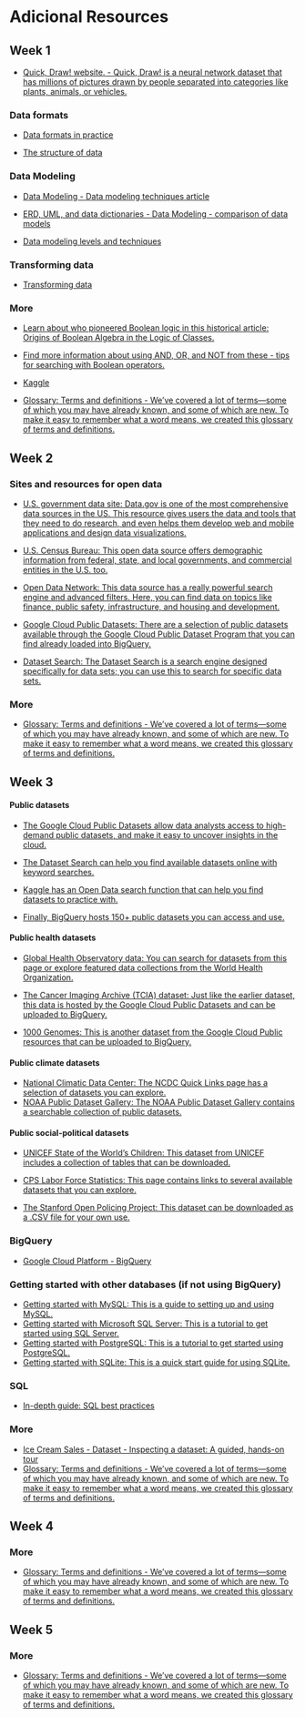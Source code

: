 # Adicional Resources

## Week 1

- [Quick, Draw! website. - Quick, Draw! is a neural network dataset that has millions of pictures drawn by people separated into categories like plants, animals, or vehicles. ](https://quickdraw.withgoogle.com/data/cloud)
### Data formats

- [Data formats in practice](week1/Dataformatsinpractice.pdf)

- [The structure of data](week1/Thestructureofdata.pdf)

### Data Modeling

- [Data Modeling - Data modeling techniques article](https://dataedo.com/blog/basic-data-modeling-techniques)

- [ERD, UML, and data dictionaries - Data Modeling - comparison of data models​](https://www.1keydata.com/datawarehousing/data-modeling-levels.html)

- [Data modeling levels and techniques](week1/Datamodelinglevelsandtechniques.pdf)

### Transforming data

- [Transforming data](week1/Transformingdata.pdf)
### More

- [Learn about who pioneered Boolean logic in this historical article: Origins of Boolean Algebra in the Logic of Classes.](https://www.maa.org/press/periodicals/convergence/origins-of-boolean-algebra-in-the-logic-of-classes-george-boole-john-venn-and-c-s-peirce)

- [F​ind more information about using AND, OR, and NOT from these - tips for searching with Boolean operators.](https://libguides.mit.edu/c.php?g=175963&p=1158594)

- [Kaggle ](http://www.kaggle.com/)

- [Glossary: Terms and definitions - We’ve covered a lot of terms—some of which you may have already known, and some of which are new. To make it easy to remember what a word means, we created this glossary of terms and definitions.](https://docs.google.com/document/d/1l-VExdbkB1xDFtxlhwEfRYG58u6-zsfzqMvHno75SRk/template/preview)

## Week 2

### Sites and resources for open data

- [U.S. government data site: Data.gov is one of the most comprehensive data sources in the US. This resource gives users the data and tools that they need to do research, and even helps them develop web and mobile applications and design data visualizations. ](https://www.data.gov/)

- [U.S. Census Bureau: This open data source offers demographic information from federal, state, and local governments, and commercial entities in the U.S. too.](https://www.census.gov/data.html)

- [Open Data Network: This data source has a really powerful search engine and advanced filters. Here, you can find data on topics like finance, public safety, infrastructure, and housing and development.](https://www.opendatanetwork.com/)

- [Google Cloud Public Datasets: There are a selection of public datasets available through the Google Cloud Public Dataset Program that you can find already loaded into BigQuery.](https://cloud.google.com/public-datasets)

- [Dataset Search: The Dataset Search is a search engine designed specifically for data sets; you can use this to search for specific data sets. ](https://datasetsearch.research.google.com/)

### More

- [Glossary: Terms and definitions - We’ve covered a lot of terms—some of which you may have already known, and some of which are new. To make it easy to remember what a word means, we created this glossary of terms and definitions.](https://docs.google.com/document/d/1TnFI_yFdhFSA2qWg4Ln24hHBjXsShxT1Jws6EwiHJtw/template/preview?resourcekey=0-h5EEEfy05Rg6M-Zbv9Xu9A)

## Week 3

#### Public datasets

- [The Google Cloud Public Datasets allow data analysts access to high-demand public datasets, and make it easy to uncover insights in the cloud. ](https://cloud.google.com/public-datasets)

- [The Dataset Search can help you find available datasets online with keyword searches.](https://datasetsearch.research.google.com/)

- [Kaggle has an Open Data search function that can help you find datasets to practice with.](https://www.kaggle.com/datasets?utm_medium=paid&utm_source=google.com+search&utm_campaign=datasets&gclid=CjwKCAiAt9z-BRBCEiwA_bWv-L6PpACh6RzmrJjQjmNGCCE7kky1FCtc6Jf1qld-4NwDMYL0WsUyxBoCdwAQAvD_BwE)

- [Finally, BigQuery hosts 150+ public datasets you can access and use.](https://cloud.google.com/bigquery/public-data)

#### Public health datasets

- [Global Health Observatory data: You can search for datasets from this page or explore featured data collections from the World Health Organization.](https://www.who.int/data/collections)

- [The Cancer Imaging Archive (TCIA) dataset: Just like the earlier dataset, this data is hosted by the Google Cloud Public Datasets and can be uploaded to BigQuery.](https://cloud.google.com/healthcare/docs/resources/public-datasets/tcia)

- [1000 Genomes: This is another dataset from the Google Cloud Public resources that can be uploaded to BigQuery.](https://cloud.google.com/life-sciences/docs/resources/public-datasets/1000-genomes)

#### Public climate datasets

- [National Climatic Data Center: The NCDC Quick Links page has a selection of datasets you can explore.](https://www.ncdc.noaa.gov/data-access/quick-links)
- [NOAA Public Dataset Gallery: The NOAA Public Dataset Gallery contains a searchable collection of public datasets.](https://www.climate.gov/maps-data/datasets)

#### Public social-political datasets

- [UNICEF State of the World’s Children: This dataset from UNICEF includes a collection of tables that can be downloaded.](https://data.unicef.org/resources/dataset/sowc-2019-statistical-tables/)

- [CPS Labor Force Statistics: This page contains links to several available datasets that you can explore.](https://www.bls.gov/cps/tables.htm)

- [The Stanford Open Policing Project: This dataset can be downloaded as a .CSV file for your own use.](https://openpolicing.stanford.edu/)

### BigQuery

- [Google Cloud Platform - BigQuery](https://console.cloud.google.com/bigquery)

### Getting started with other databases (if not using BigQuery)

- [G​etting started with MySQL: This is a guide to setting up and using MySQL.](https://dev.mysql.com/doc/mysql-getting-started/en/)
- [G​etting started with Microsoft SQL Server: This is a tutorial to get started using SQL Server.](https://docs.microsoft.com/en-us/sql/relational-databases/tutorial-getting-started-with-the-database-engine?view=sql-server-ver15)
- [G​etting started with PostgreSQL: This is a tutorial to get started using PostgreSQL.](https://www.postgresql.org/docs/10/tutorial-start.html)
- [Getting started with SQLite: This is a quick start guide for using SQLite.](https://www.sqlite.org/quickstart.html)

### SQL

- [In-depth guide: SQL best practices](week3/In-depth_guide_SQL_best_practices.pdf)

### More

- [Ice Cream Sales - Dataset - Inspecting a dataset: A guided, hands-on tour](https://docs.google.com/spreadsheets/d/1lZuzJT6to-yirPSU5hW4-IETAVddm4cfrV8zZ-kFZO8/edit?usp=sharing&resourcekey=0-RU8jlmHAenreRLvHOCUDPQ)
- [Glossary: Terms and definitions - We’ve covered a lot of terms—some of which you may have already known, and some of which are new. To make it easy to remember what a word means, we created this glossary of terms and definitions.](https://docs.google.com/document/d/1X15VQdgSqDHoNvd_CurxqQX1rRXAy-X0IQr8EVRI_68/template/preview?resourcekey=0-zN5Xla63PMRl40r9Wfc3Ow)


## Week 4
### More

- [Glossary: Terms and definitions - We’ve covered a lot of terms—some of which you may have already known, and some of which are new. To make it easy to remember what a word means, we created this glossary of terms and definitions.](https://docs.google.com/document/d/1tlHbLlQffPfsh0aTHYFTH38HAI97KAAEwiRZ2QkRmYQ/template/preview?resourcekey=0-Y2f87SO-gb5T5nQCRbKFhg)

## Week 5

### More

- [Glossary: Terms and definitions - We’ve covered a lot of terms—some of which you may have already known, and some of which are new. To make it easy to remember what a word means, we created this glossary of terms and definitions.](https://docs.google.com/document/d/11LtgqGNCWGT4mxWx5Riq9ocagFHsXlbGXjeulf5_bD4/template/preview?resourcekey=0-KHWkLQ7UoKIY7J8aVwijRg)

